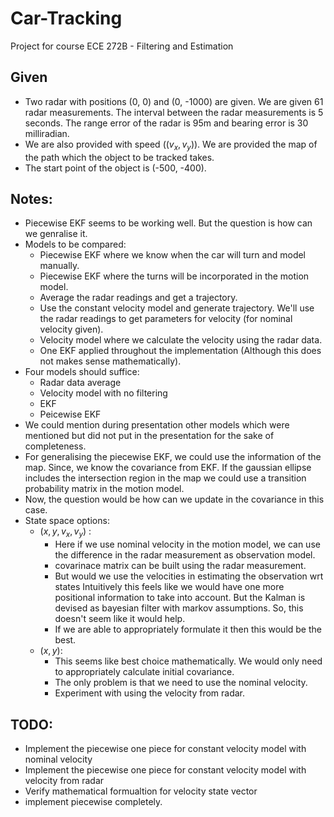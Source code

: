 # Car-Tracking
Project for course ECE 272B - Filtering and Estimation

## Given

* Two radar with positions (0, 0) and (0, -1000) are given. We are given 61 radar measurements. The interval between the radar measurements is 5 seconds. The range error of the radar is 95m and bearing error is 30 milliradian.
* We are also provided with speed ($(v_x, v_y)$). We are provided the map of the path which the object to be tracked takes.
* The start point of the object is (-500, -400).

## Notes:

* Piecewise EKF seems to be working well. But the question is how can we genralise it.
* Models to be compared:
  * Piecewise EKF where we know when the car will turn and model manually.
  * Piecewise EKF where the turns will be incorporated in the motion model.
  * Average the radar readings and get a trajectory.
  * Use the constant velocity model and generate trajectory. We'll use the radar readings to get parameters for velocity (for nominal velocity given).
  * Velocity model where we calculate the velocity using the radar data.
  * One EKF applied throughout the implementation (Although this does not makes sense mathematically).
* Four models should suffice:
  * Radar data average
  * Velocity model with no filtering
  * EKF
  * Peicewise EKF
* We could mention during presentation other models which were mentioned but did not put in the presentation for the sake of completeness.
* For generalising the piecewise EKF, we could use the information of the map. Since, we know the covariance from EKF. If the gaussian ellipse includes the intersection region in the map we could use a transition probability matrix in the motion model.
* Now, the question would be how can we update in the covariance in this case. 
* State space options:
  * $(x, y, v_x, v_y)$ :
    * Here if we use nominal velocity in the motion model, we can use the difference in the radar measurement as observation model.
    * covarinace matrix can be built using the radar measurement.
    * But would we use the velocities in estimating the observation wrt states Intuitively this feels like we would have one more positional information to take into account. But the Kalman is devised as bayesian filter with markov assumptions. So, this doesn't seem like it would help.
    * If we are able to appropriately formulate it then this would be the best.
  * $(x,y)$:
    * This seems like best choice mathematically. We would only need to appropriately calculate initial covariance.
    * The only problem is that we need to use the nominal velocity. 
    * Experiment with using the velocity from radar.

## TODO:

* Implement the piecewise one piece for constant velocity model with nominal velocity
* Implement the piecewise one piece for constant velocity model with velocity from radar
* Verify mathematical formualtion for velocity state vector
* implement piecewise completely.